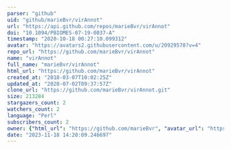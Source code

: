 ```yaml
---
parser: "github"
uid: "github/marieBvr/virAnnot"
url: "https://api.github.com/repos/marieBvr/virAnnot"
doi: "10.1094/PBIOMES-07-19-0037-A"
timestamp: "2020-10-18 00:27:10.099312"
avatar: "https://avatars2.githubusercontent.com/u/20929578?v=4"
repo_url: "https://github.com/marieBvr/virAnnot"
name: "virAnnot"
full_name: "marieBvr/virAnnot"
html_url: "https://github.com/marieBvr/virAnnot"
created_at: "2018-03-07T10:02:25Z"
updated_at: "2020-07-02T09:37:57Z"
clone_url: "https://github.com/marieBvr/virAnnot.git"
size: 213284
stargazers_count: 2
watchers_count: 2
language: "Perl"
subscribers_count: 2
owner: {"html_url": "https://github.com/marieBvr", "avatar_url": "https://avatars2.githubusercontent.com/u/20929578?v=4", "login": "marieBvr", "type": "User"}
date: "2023-11-18 14:20:09.246697"
---
```

